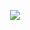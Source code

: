 <p align="center">
<img src="https://github-readme-stats.vercel.app/api?username=Amarnathcjd&show_icons=true&&theme=tokyonight" />
</p>
